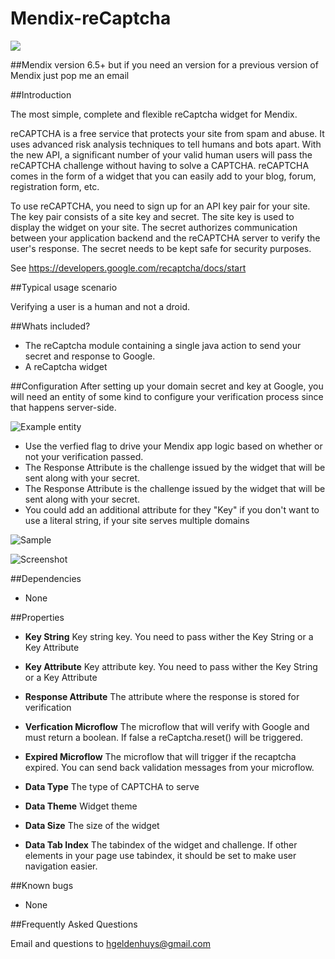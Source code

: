 # Mendix-reCaptcha

![](https://www.evernote.com/l/AAHIrbskkHxBpIvDqXF1NDpdxd5yKLxQ_o0B/image.png)

##Mendix version
6.5+ but if you need an version for a previous version of Mendix just pop me an email

##Introduction

The most simple, complete and flexible reCaptcha widget for Mendix.

reCAPTCHA is a free service that protects your site from spam and abuse. It uses advanced risk analysis techniques to tell humans and bots apart. With the new API, a significant number of your valid human users will pass the reCAPTCHA challenge without having to solve a CAPTCHA. reCAPTCHA comes in the form of a widget that you can easily add to your blog, forum, registration form, etc.

To use reCAPTCHA, you need to sign up for an API key pair for your site. The key pair consists of a site key and secret. The site key is used to display the widget on your site. The secret authorizes communication between your application backend and the reCAPTCHA server to verify the user's response. The secret needs to be kept safe for security purposes.

See https://developers.google.com/recaptcha/docs/start

##Typical usage scenario

Verifying a user is a human and not a droid.

##Whats included?

- The reCaptcha module containing a single java action to send your secret and response to Google.
- A reCaptcha widget 

##Configuration
After setting up your domain secret and key at Google, you will need an entity of some kind to configure your verification process since that happens server-side.

![Example entity](https://www.evernote.com/l/AAHjafifOpJHPoy1y7C5M_pD4L9qpbQj1W8B/image.png)

- Use the verfied flag to drive your Mendix app logic based on whether or not your verification passed.
- The Response Attribute is the challenge issued by the widget that will be sent along with your secret.
- The Response Attribute is the challenge issued by the widget that will be sent along with your secret.
- You could add an additional attribute for they "Key" if you don't want to use a literal string, if your site serves multiple domains

![Sample](https://www.evernote.com/l/AAEK0CHbBDhFHZc_NtFiJFXQp7tOVuJfxQEB/image.png)

![Screenshot](https://www.evernote.com/l/AAEQb-K0BD1HJbJTul2gu8NdVXSX9JG7A0MB/image.png)

##Dependencies
- None

##Properties

- **Key String**			Key string key. You need to pass wither the Key String or a Key Attribute

- **Key Attribute**		Key attribute key. You need to pass wither the Key String or a Key Attribute

- **Response Attribute**		The attribute where the response is stored for verification

- **Verfication Microflow**	The microflow that will verify with Google and must return a boolean. If false a reCaptcha.reset() will be triggered.

- **Expired Microflow**		The microflow that will trigger if the recaptcha expired. You can send back validation messages from your microflow.

- **Data Type**				The type of CAPTCHA to serve

- **Data Theme**				Widget theme

- **Data Size**				The size of the widget

- **Data Tab Index**			The tabindex of the widget and challenge. If other elements in your page use tabindex, it should be set to make user navigation easier.


##Known bugs
- None

##Frequently Asked Questions

Email and questions to [hgeldenhuys@gmail.com](mailto:hgeldenhuys@gmail.com)


